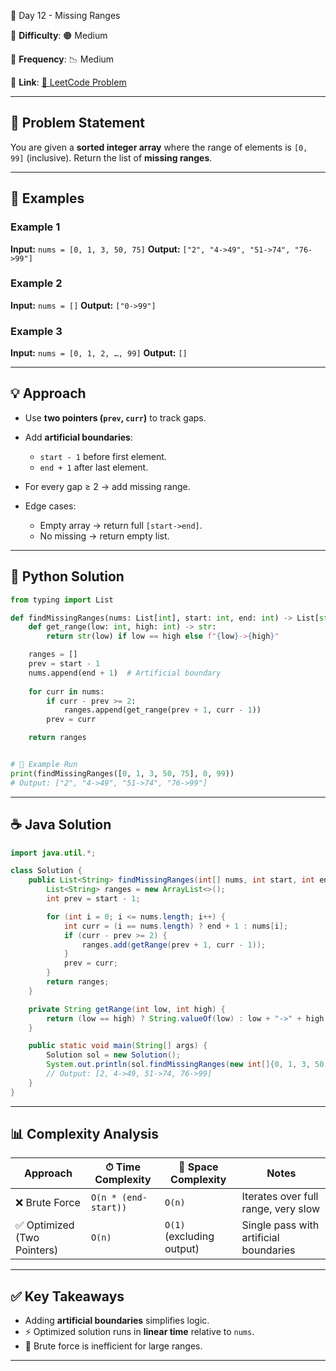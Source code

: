 🌟 Day 12 - Missing Ranges

📌 **Difficulty**: 🟠 Medium

📌 **Frequency**: 📉 Medium

📌 **Link**: [🔗 LeetCode Problem](https://leetcode.com/problems/missing-ranges/)

---

## 📝 Problem Statement

You are given a **sorted integer array** where the range of elements is `[0, 99]` (inclusive).
Return the list of **missing ranges**.

---

## 🔹 Examples

### Example 1

**Input:** `nums = [0, 1, 3, 50, 75]`
**Output:** `["2", "4->49", "51->74", "76->99"]`

### Example 2

**Input:** `nums = []`
**Output:** `["0->99"]`

### Example 3

**Input:** `nums = [0, 1, 2, …, 99]`
**Output:** `[]`

---

## 💡 Approach

* Use **two pointers (`prev`, `curr`)** to track gaps.
* Add **artificial boundaries**:

  * `start - 1` before first element.
  * `end + 1` after last element.
* For every gap ≥ 2 → add missing range.
* Edge cases:

  * Empty array → return full `[start->end]`.
  * No missing → return empty list.

---

## 🐍 Python Solution

```python
from typing import List

def findMissingRanges(nums: List[int], start: int, end: int) -> List[str]:
    def get_range(low: int, high: int) -> str:
        return str(low) if low == high else f"{low}->{high}"

    ranges = []
    prev = start - 1
    nums.append(end + 1)  # Artificial boundary
    
    for curr in nums:
        if curr - prev >= 2:
            ranges.append(get_range(prev + 1, curr - 1))
        prev = curr

    return ranges


# 🚀 Example Run
print(findMissingRanges([0, 1, 3, 50, 75], 0, 99))  
# Output: ["2", "4->49", "51->74", "76->99"]
```

---

## ☕ Java Solution

```java
import java.util.*;

class Solution {
    public List<String> findMissingRanges(int[] nums, int start, int end) {
        List<String> ranges = new ArrayList<>();
        int prev = start - 1;

        for (int i = 0; i <= nums.length; i++) {
            int curr = (i == nums.length) ? end + 1 : nums[i];
            if (curr - prev >= 2) {
                ranges.add(getRange(prev + 1, curr - 1));
            }
            prev = curr;
        }
        return ranges;
    }

    private String getRange(int low, int high) {
        return (low == high) ? String.valueOf(low) : low + "->" + high;
    }

    public static void main(String[] args) {
        Solution sol = new Solution();
        System.out.println(sol.findMissingRanges(new int[]{0, 1, 3, 50, 75}, 0, 99));
        // Output: [2, 4->49, 51->74, 76->99]
    }
}
```

---

## 📊 Complexity Analysis

| Approach                   | ⏱ Time Complexity    | 💾 Space Complexity       | Notes                                  |
| -------------------------- | -------------------- | ------------------------- | -------------------------------------- |
| ❌ Brute Force              | `O(n * (end-start))` | `O(n)`                    | Iterates over full range, very slow    |
| ✅ Optimized (Two Pointers) | `O(n)`               | `O(1)` (excluding output) | Single pass with artificial boundaries |

---

## ✅ Key Takeaways

* Adding **artificial boundaries** simplifies logic.
* ⚡ Optimized solution runs in **linear time** relative to `nums`.
* 🚫 Brute force is inefficient for large ranges.

---
